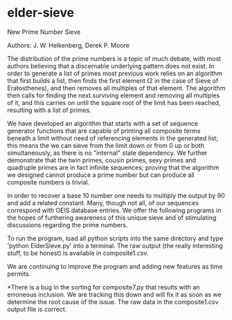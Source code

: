 # elder-sieve
New Prime Number Sieve

Authors: J. W. Helkenberg, Derek P. Moore

The distribution of the prime numbers is a topic of much debate, with most authors believing that a discernable underlying pattern does not exist. In order to generate a list of primes most previous work relies on an algorithm that first builds a list, then finds the first element (2 in the case of Sieve of Eratosthenes), and then removes all multiples of that element. The algorithm then calls for finding the next surviving element and removing all multiples of it, and this carries on until the square root of the limit has been reached, resulting with a list of primes.

We have developed an algorithm that starts with a set of sequence generator functions that are capable of printing all composite terms beneath a limit without need of referencing elements in the generated list; this means the we can sieve from the limit down or from 0 up or both simultaneously, as there is no "internal" state dependency. We further demonstrate that the twin primes, cousin primes, sexy primes and quadruple primes are in fact infinite sequences; proving that the algorithm we designed cannot produce a prime number but can produce all composite numbers is trivial.

In order to recover a base 10 number one needs to multiply the output by 90 and add a related constant. Many, though not all, of our sequences correspond with OEIS database entries. We offer the following programs in the hopes of furthering awareness of this unique sieve and of stimulating discussions regarding the prime numbers.

To run the program, load all python scripts into the same directory and type 'python ElderSieve.py' into a terminal. The raw output (the really interesting stuff, to be honest) is available in composite1.csv. 

We are continuing to improve the program and adding new features as time permits. 

*There is a bug in the sorting for composite7.py that results with an erroneous inclusion. We are tracking this down and will fix it as soon as we determine the root cause of the issue. The raw data in the composite1.csv output file is correct.

